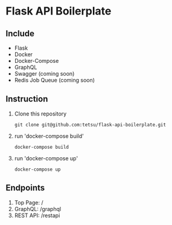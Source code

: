 # Flask API Boilerplate

## Include
- Flask
- Docker
- Docker-Compose
- GraphQL
- Swagger (coming soon)
- Redis Job Queue (coming soon)

## Instruction
1. Clone this repository
    ```
    git clone git@github.com:tetsu/flask-api-boilerplate.git
    ```
1. run 'docker-compose build'
    ```
    docker-compose build
    ```
1. run 'docker-compose up'
    ```
    docker-compose up
    ```

## Endpoints
1. Top Page: /
1. GraphQL: /graphql
1. REST API: /restapi
